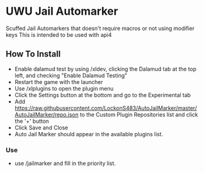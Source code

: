 # UWU Jail Automarker
Scuffed Jail Automarkers that doesn't require macros or not using modifier keys
This is intended to be used with api4

## How To Install
* Enable dalamud test by using /xldev, clicking the Dalamud tab at the top left, and checking "Enable Dalamud Testing"
* Restart the game with the launcher
* Use /xlplugins to open the plugin menu
* Click the Settings button at the bottom and go to the Experimental tab
* Add https://raw.githubusercontent.com/LockonS483/AutoJailMarker/master/AutoJailMarker/repo.json to the Custom Plugin Repositories list and click the '+' button
* Click Save and Close
* Auto Jail Marker should appear in the available plugins list.

### Use
* use /jailmarker and fill in the priority list.
